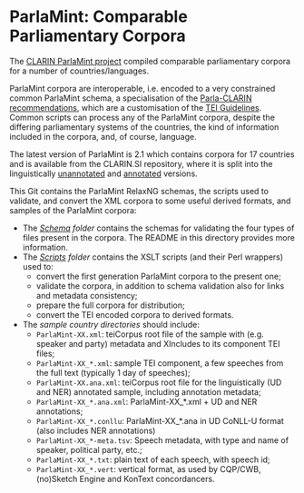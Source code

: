 # ParlaMint: Comparable Parliamentary Corpora

The [CLARIN ParlaMint
project](https://www.clarin.eu/content/parlamint-towards-comparable-parliamentary-corpora)
compiled comparable parliamentary corpora for a number of countries/languages. 

ParlaMint corpora are interoperable, i.e. encoded to a very constrained common ParlaMint schema, a
specialisation of the [Parla-CLARIN recommendations](https://clarin-eric.github.io/parla-clarin/),
which are a customisation of the [TEI Guidelines](https://tei-c.org/guidelines/p5/).  Common scripts
can process any of the ParlaMint corpora, despite the differing parliamentary systems of the
countries, the kind of information included in the corpora, and, of course, language.

The latest version of ParlaMint is 2.1 which contains corpora for 17 countries and is available from
the CLARIN.SI repository, where it is split into the linguistically
[unannotated](http://hdl.handle.net/11356/1432) and [annotated](http://hdl.handle.net/11356/1432)
versions.

This Git contains the ParlaMint RelaxNG schemas, the scripts used to validate,
and convert the XML corpora to some useful derived formats, and samples of the
ParlaMint corpora:

* The *[Schema](Schema/) folder* contains the schemas for validating the
four types of files present in the corpora. The README in this
directory provides more information.
* The *[Scripts](Scripts/) folder* contains the XSLT scripts (and their Perl wrappers) used to:
  * convert the first generation ParlaMint corpora to the present one;
  * validate the corpora, in addition to schema validation also for links and metadata consistency;
  * prepare the full corpora for distribution;
  * convert the TEI encoded corpora to derived formats.
* The *sample country directories* should include:
  * `ParlaMint-XX.xml`: teiCorpus root file of the sample with (e.g. speaker and party) metadata and
     XIncludes to its component TEI files;
  * `ParlaMint-XX_*.xml`: sample TEI component, a few speeches from the full text
    (typically 1 day of speeches);
  * `ParlaMint-XX.ana.xml`: teiCorpus root file for the linguistically (UD and NER) annotated sample,
    including annotation metadata;
  * `ParlaMint-XX_*.ana.xml`: ParlaMint-XX_*.xml + UD and NER annotations;
  * `ParlaMint-XX_*.conllu`: ParlaMint-XX_*.ana in UD CoNLL-U format (also includes NER annotations)
  * `ParlaMint-XX_*-meta.tsv`: Speech metadata, with type and name of speaker, 
    political party, etc.;
  * `ParlaMint-XX_*.txt`: plain text of each speech, with speech id;
  * `ParlaMint-XX_*.vert`: vertical format, as used by CQP/CWB, (no)Sketch Engine and KonText concordancers.
